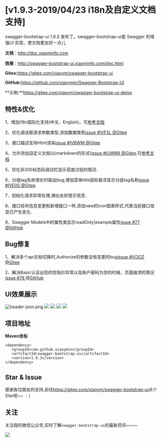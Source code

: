 # [v1.9.3-2019/04/23 i18n及自定义文档支持]
swagger-bootstrap-ui 1.9.3 发布了。swagger-bootstrap-ui是 Swagger 的增强UI 实现，使文档更友好一点儿

**文档**：http://doc.xiaominfo.com

**效果**：http://swagger-bootstrap-ui.xiaominfo.com/doc.html

**Gitee:**<https://gitee.com/xiaoym/swagger-bootstrap-ui>

**GitHub:**<https://github.com/xiaoymin/Swagger-Bootstrap-UI>

**示例:**https://gitee.com/xiaoym/swagger-bootstrap-ui-demo

## 特性&优化

1、增加i18n国际化支持(中文、English)，可[参考文档](http://doc.xiaominfo.com/guide/i18n.html)

2、优化调试框请求参数类型,添加数据类型[issue #IVF2L @Gitee](https://gitee.com/xiaoym/swagger-bootstrap-ui/issues/IVF2L)

3、接口描述支持Html渲染[issue #IVBWM @Gitee](https://gitee.com/xiaoym/swagger-bootstrap-ui/issues/IVBWM)

4、允许添加自定义文档(以markdown的形式)[issue #IUWN9 @Gitee](https://gitee.com/xiaoym/swagger-bootstrap-ui/issues/IUWN9),可[参考文档](http://doc.xiaominfo.com/guide/self-doc.html)

5、优化非200状态码调试栏显示高度过低的情况.

6、分组tag名称很长时超出bug,增加菜单title鼠标悬浮显示分组tag名称[issue #IVE0S @Gitee](https://gitee.com/xiaoym/swagger-bootstrap-ui/issues/IVE0S)

7、初始化请求异常处理,弹出友好提示信息.

8、接口任何信息变更和新增接口一样,添加new的icon图表样式,代表当前接口信息已产生变化.

9、Swagger Models中的属性类显示readOnly|example属性[issue #77 @GitHub](https://github.com/xiaoymin/Swagger-Bootstrap-UI/issues/77)

## Bug修复

1、解决多个api文档切换时,Authorize的参数没有变更的bug[issue #IV3OZ @Gitee](https://gitee.com/xiaoym/swagger-bootstrap-ui/issues/IV3OZ)

2、解决Basic认证出现的空指针异常以及账户密码为空的时候，页面崩溃的情况[issue #78 @GitHub](https://github.com/xiaoymin/Swagger-Bootstrap-UI/issues/78)

## UI效果展示

![header-json.png](/images/blog/swagger-bootstrap-ui-1.9.3-issue/1.png)
![](/images/blog/swagger-bootstrap-ui-1.9.3-issue/2.png)
![](/images/blog/swagger-bootstrap-ui-1.9.3-issue/3.png)
![](/images/blog/swagger-bootstrap-ui-1.9.3-issue/4.png)
![](/images/blog/swagger-bootstrap-ui-1.9.3-issue/5.png)

## 项目地址

**Maven坐标**

```
<dependency>
   <groupId>com.github.xiaoymin</groupId>
   <artifactId>swagger-bootstrap-ui</artifactId>
   <version>1.9.3</version>
</dependency>
```

## Star & Issue

感谢各位朋友的支持,前往<https://gitee.com/xiaoym/swagger-bootstrap-ui>点个Star吧~~ ：）

## 关注

关注我的微信公众号,实时了解`swagger-bootstrap-ui`的最新资讯~~~~

![](/images/blog/swagger-bootstrap-ui-1.9.3-issue/us.png)
